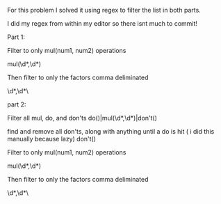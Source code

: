 For this problem I solved it using regex to filter the list in both parts.

I did my regex from within my editor so there isnt much to commit!

Part 1:

Filter to only mul(num1, num2) operations

mul\(\d*,\d*\)

Then filter to only the factors comma deliminated

\d*,\d*\



part 2:

Filter all mul, do, and don'ts
do\(\)|mul\(\d*,\d*\)|don't\(\)

find and remove all don'ts, along with anything until a do is hit ( i did this manually because lazy)
don't\(\)

Filter to only mul(num1, num2) operations

mul\(\d*,\d*\)

Then filter to only the factors comma deliminated

\d*,\d*\

